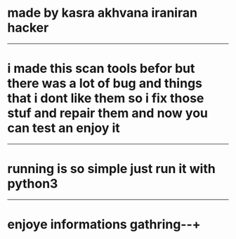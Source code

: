 # made by kasra akhvana iraniran hacker 
------------------------------------------------
# i made this scan tools befor but there was a lot of bug and things that i dont like them so i fix those stuf and repair them and now you can test an enjoy it 
------------------------------------------------
# running is so simple just run it with python3 
------------------------------------------------
# enjoye informations gathring--+
